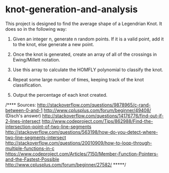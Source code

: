 # knot-generation-and-analysis

This project is designed to find the average shape of a Legendrian Knot. It does so in the following way:

1) Given an integer n, generate n random points. If it is a valid point, add it to the knot, else generate a new point.

2) Once the knot is generated, create an array of all of the crossings in Ewing/Millett notation.

3) Use this array to calculate the HOMFLY polynomial to classify the knot.

4) Repeat some large number of times, keeping track of the knot classification.

5) Output the percentage of each knot created.

/****
Sources:
http://stackoverflow.com/questions/9878965/c-rand-between-0-and-1
http://www.cplusplus.com/forum/beginner/49408/ (Disch's answer)
http://stackoverflow.com/questions/14176776/find-out-if-2-lines-intersect
http://www.codeproject.com/Tips/862988/Find-the-intersection-point-of-two-line-segments
http://stackoverflow.com/questions/563198/how-do-you-detect-where-two-line-segments-intersect
http://stackoverflow.com/questions/20010909/how-to-loop-through-multiple-functions-in-c
https://www.codeproject.com/Articles/7150/Member-Function-Pointers-and-the-Fastest-Possible
http://www.cplusplus.com/forum/beginner/27582/
*****/